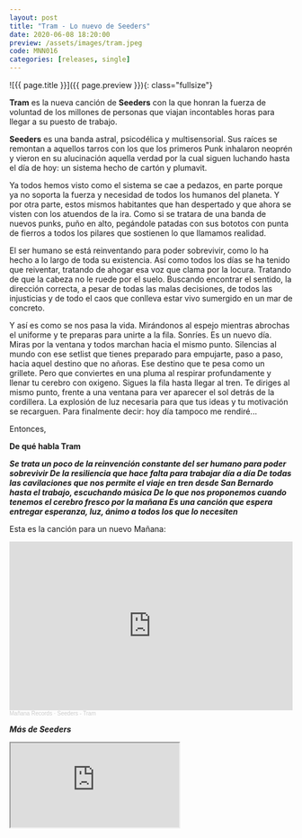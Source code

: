 ```yaml
---
layout: post
title: "Tram - Lo nuevo de Seeders"
date: 2020-06-08 18:20:00
preview: /assets/images/tram.jpeg
code: MNN016
categories: [releases, single]
---
```


![{{ page.title }}]({{ page.preview }}){: class="fullsize"}

**Tram** es la nueva canción de **Seeders** con la que honran la fuerza de voluntad de los millones de personas que viajan incontables horas para llegar a su puesto de trabajo.

<!--break-->

**Seeders** es una banda astral, psicodélica y multisensorial. Sus raíces se remontan a aquellos tarros con los que los primeros Punk inhalaron neoprén y vieron en su alucinación aquella verdad por la cual siguen luchando hasta el día de hoy: un sistema hecho de cartón y plumavit.

Ya todos hemos visto como el sistema se cae a pedazos, en parte porque ya no soporta la fuerza y necesidad de todos los humanos del planeta. Y por otra parte, estos mismos habitantes que han despertado y que ahora se visten con los atuendos de la ira. Como si se tratara de una banda de nuevos punks, puño en alto, pegándole patadas con sus bototos con punta de fierros a todos los pilares que sostienen lo que llamamos realidad.

El ser humano se está reinventando para poder sobrevivir, como lo ha hecho a lo largo de toda su existencia. Así como todos los días se ha tenido que reiventar, tratando de ahogar esa voz que clama por la locura. Tratando de que la cabeza no le ruede por el suelo. Buscando encontrar el sentido, la dirección correcta, a pesar de todas las malas decisiones, de todos las injusticias y de todo el caos que conlleva estar vivo sumergido en un mar de concreto.

Y así es como se nos pasa la vida. Mirándonos al espejo mientras abrochas el uniforme y te preparas para unirte a la fila. Sonríes. Es un nuevo día. Miras por la ventana y todos marchan hacia el mismo punto. Silencias al mundo con ese setlist que tienes preparado para empujarte, paso a paso, hacia aquel destino que no añoras. Ese destino que te pesa como un grillete. Pero que conviertes en una pluma al respirar profundamente y llenar tu cerebro con oxigeno. Sigues la fila hasta llegar al tren. Te diriges al mismo punto, frente a una ventana para ver aparecer el sol detrás de la cordillera. La explosión de luz necesaria para que tus ideas y tu motivación se recarguen. Para finalmente decir: hoy día tampoco me rendiré...

Entonces,

**De qué habla Tram**

***Se trata un poco de la reinvención constante del ser humano para poder sobrevivir
De la resiliencia que hace falta para trabajar día a día
De todas las cavilaciones que nos permite el viaje en tren desde San Bernardo hasta el trabajo, escuchando música
De lo que nos proponemos cuando tenemos el cerebro fresco por la mañana
Es una canción que espera entregar esperanza, luz, ánimo a todos los que lo necesiten***

Esta es la canción para un nuevo Mañana:

<iframe width="100%" height="300" scrolling="no" frameborder="no" allow="autoplay" src="https://w.soundcloud.com/player/?url=https%3A//api.soundcloud.com/tracks/836060026&color=%230066cc&auto_play=false&hide_related=false&show_comments=true&show_user=true&show_reposts=false&show_teaser=true&visual=true"></iframe><div style="font-size: 10px; color: #cccccc;line-break: anywhere;word-break: normal;overflow: hidden;white-space: nowrap;text-overflow: ellipsis; font-family: Interstate,Lucida Grande,Lucida Sans Unicode,Lucida Sans,Garuda,Verdana,Tahoma,sans-serif;font-weight: 100;"><a href="https://soundcloud.com/mananarecords" title="Mañana Records" target="_blank" style="color: #cccccc; text-decoration: none;">Mañana Records</a> · <a href="https://soundcloud.com/mananarecords/seeders-tram" title="Seeders - Tram" target="_blank" style="color: #cccccc; text-decoration: none;">Seeders - Tram</a></div>

***Más de Seeders***

<div class="youtube-wrapper">
  <iframe src="https://www.youtube.com/embed/AFhFW_K5bjI" allowfullscreen></iframe>
</div>
